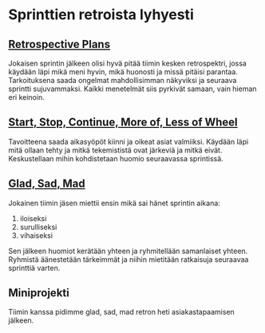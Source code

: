 # Sprinttien retroista lyhyesti


## [Retrospective Plans](http://retrospectivewiki.org/index.php?title=Retrospective_Plans)

Jokaisen sprintin jälkeen olisi hyvä pitää tiimin kesken retrospektri, jossa käydään läpi mikä meni hyvin, mikä huonosti ja missä pitäisi parantaa. Tarkoituksena saada ongelmat mahdollisimman näkyviksi ja seuraava sprintti sujuvammaksi. Kaikki menetelmät siis pyrkivät samaan, vain hieman eri keinoin. 


## [Start, Stop, Continue, More of, Less of Wheel](http://retrospectivewiki.org/index.php?title=Start,_Stop,_Continue,_More_of,_Less_of_Wheel)

Tavoitteena saada aikasyöpöt kiinni ja oikeat asiat valmiiksi. Käydään läpi mitä ollaan tehty ja mitkä tekemististä ovat järkeviä ja mitkä eivät. Keskustellaan mihin kohdistetaan huomio seuraavassa sprintissä. 


## [Glad, Sad, Mad](http://retrospectivewiki.org/index.php?title=Glad,_Sad,_Mad)

Jokainen tiimin jäsen miettii ensin mikä sai hänet sprintin aikana:
1. iloiseksi
2. surulliseksi
3. vihaiseksi

Sen jälkeen huomiot kerätään yhteen ja ryhmitellään samanlaiset yhteen. Ryhmistä äänestetään tärkeimmät ja niihin mietitään ratkaisuja seuraavaa sprinttiä varten. 


## Miniprojekti

Tiimin kanssa pidimme glad, sad, mad retron heti asiakastapaamisen jälkeen. 

